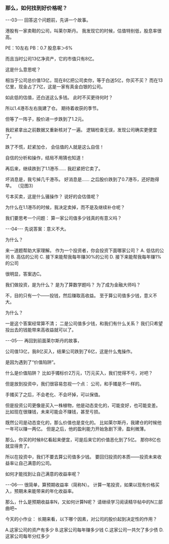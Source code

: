 
### 那么，如何找到好价格呢？

---03---
回答这个问题前，先讲一个故事。

港股有一家卖鞋的公司，叫莱尔斯丹。
我发现它的时候，估值特别低，股息率很高。

PE：10左右
PB：0.7
股息率＞6%

而且当时公司13亿净资产，它的市值只有8亿。

这是什么意思呢？

相当于公司总价值13亿，现在8亿把公司卖你，等于白送5亿，你买不买？
而在13亿里，现金占了7亿，这是一家有真金白银的公司。

如此低的估值，还白送这么多钱。
此时不买更待何时？

所以1.4港币左右我建了仓。
期待着收获的季节。

但等了一阵子，股价进一步跌到了1.2元。

我赶紧拿出之前数据又重新核对了一遍。
逻辑检查无误，发现公司确实更便宜了。

跌了不慌，赶紧加仓，
会估值的人就是这么自信！

自信的分析和操作，结局不用猜也知道！

再后来，继续跌到了1.1港币……
我赶紧把它卖了。

坏消息是，我亏掉几千港币。
好消息是……
之后股价跌到了0.7港币，还好跑得早。
（见图3）

亏本买卖，这是什么骚操作？
说好的会估值呢？

为什么在1.1港币的时候，我决定卖掉，而不是及继续补仓呢？

我们要思考一个问题：
算一家公司值多少钱真的有意义吗？

---04---
先说答案：意义不大。

为什么？

来一道题帮助大家理解。
作为一个投资者，你会投资下面哪家公司？
A. 低估的公司
B. 高估的公司
C. 接下来能帮我每年赚30%的公司
D. 接下来能帮我每年赚1%的公司

很明显，答案选C。

我们做投资，是为什么？
是为了算数学题吗？
为了成为金融大师吗？

不，目的只有一个——投钱，然后赚取高收益。
至于算公司值多少钱，意义不大。

为什么？

一是这个答案经常算不清；
二是公司值多少钱，和我们有什么关系？
我们只希望投出去的钱能带来高收益就可以了。

---05---
再回到前面莱尔斯丹的故事，

公司值13亿，我8亿买入，结果公司跌到了6亿，这是什么鬼操作。

是因为遇到了“价值陷阱”。

什么是价值陷阱？
比如手镯标价2万元，1万元买入，我们觉得不亏，对吧？

但是放到投资中，我们很容易忽视一个点：
公司，和手镯是不一样的。

手镯买了之后，不会老化、不会坏掉，可以保值。

但是投资公司更像是买入一株植物，他是动态变化的，可能变好，也可能变差。
比如现在很赚钱，未来可能会不赚钱，甚至亏损。

既然公司是动态变化的，那么价值也是变化的。
比如莱尔斯丹，我建仓的时候他一年可以赚一两亿。
但是之后，他的盈利能力开始急剧下滑，盈利微薄。

那么，你买的时候8亿看起来便宜，可是后来它的价值恶化到了5亿。
那你8亿也就显得贵了。

所以在投资中，我们不要去算公司值多少钱。
要回归投资的本质——投资未来收益率让自己满意的公司。

如何才能找到让自己满意的收益率呢？

---06---
很简单，算预期收益率（简称N）。
计算一笔投资，如果以现有价格买入，预期未来能带来的年化收益率。

那么，什么是预期收益率N，又如何计算N呢？
请继续学习阅读精华帖中的N三部曲吧~


今天的小作业：
长期来看，以下哪个因素，对公司的股价起到决定性的作用？

A.这家公司的资产有多少
B.这家公司每年赚多少钱
C.这家公司一共欠了多少债
D.这家公司每年分红多少

</div>
